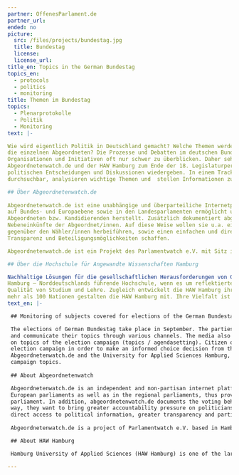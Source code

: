 ```yaml
---
partner: OffenesParlament.de
partner_url: 
ended: no
picture:
  src: /files/projects/bundestag.jpg
  title: Bundestag
  license:
  license_url:
title_en: Topics in the German Bundestag
topics_en:
  - protocols
  - politics
  - monitoring  
title: Themen im Bundestag
topics:
  - Plenarprotokolle
  - Politik
  - Monitoring
text: |- 

Wie wird eigentlich Politik in Deutschland gemacht? Welche Themen werden im Bundestag besprochen? Und wie viel Redezeit bekommen  
die einzelnen Abgeordneten? Die Prozesse und Debatten im deutschen Bundestag sind für Bürger/innen, aber auch politische 
Organisationen und Initiativen oft nur schwer zu überblicken. Daher sehen wir uns gemeinsam mit unseren Kooperationspartnern 
Abgeordnetenwatch.de und der HAW Hamburg zum Ende der 18. Legislaturperiode die Plenarprotokolle genauer an, die diese
politischen Entscheidungen und Diskussionen wiedergeben. In einem Tracker machen wir die Protokolle für jede/n zugänglich und 
durchsuchbar, analysieren wichtige Themen und  stellen Informationen zu den Abgeordneten bereit. 

## Über Abgeordnetenwatch.de
    
Abgeordnetenwatch.de ist eine unabhängige und überparteiliche Internetplattform, die öffentliche Bürgeranfragen an Abgeordnete  
auf Bundes- und Europaebene sowie in den Landesparlamenten ermöglicht und somit einen direkten Draht zwischen Bürger/innen und 
Abgeordneten bzw. Kandidierenden herstellt. Zusätzlich dokumentiert abgeordnetenwatch.de das Abstimmungsverhalten und die
Nebeneinkünfte der Abgeordnet/innen. Auf diese Weise wollen sie u.a. einen höheren Rechenschaftsdruck der Politiker/innen 
gegenüber den Wähler/innen herbeiführen, sowie einen einfachen und direkten Zugang zu politischen Informationen, mehr 
Transparenz und Beteiligungsmöglichkeiten schaffen. 

Abgeordnetenwatch.de ist ein Projekt des Parlamentwatch e.V. mit Sitz in Hamburg.

## Über die Hochschule für Angewandte Wissenschaften Hamburg

Nachhaltige Lösungen für die gesellschaftlichen Herausforderungen von Gegenwart und Zukunft entwickeln: Das ist das Ziel der HAW 
Hamburg – Norddeutschlands führende Hochschule, wenn es um reflektierte Praxis geht. Im Mittelpunkt steht die exzellente 
Qualität von Studium und Lehre. Zugleich entwickelt die HAW Hamburg ihr Profil als forschende Hochschule weiter. Menschen aus 
mehr als 100 Nationen gestalten die HAW Hamburg mit. Ihre Vielfalt ist ihre besondere Stärke.
text_en: |-

 ## Monitoring of subjects covered for elections of the German Bundestag

 The elections of German Bundestag take place in September. The parties are preparing for the upcoming election campaign
 and communicate their topics through various channels. The media also contributes to the formation of opinions and reports
 on topics of the election campaign (topics / agendasetting). Citizen often find it difficult to maintain an overview in the
 election campaign in order to make an informed choice decision from the parties' main focus. In cooperation with 
 Abgeordnetenwatch.de and the University for Applied Sciences Hamburg, we want to bring more transparency into this process and develop a monitoring tool to track election 
 campaign topics.
 
 ## About Abgeordnetenwatch

 Abgeordnetenwatch.de is an independent and non-partisan internet platform, which allows public citizen requests to German and 
 European parliaments as well as in the regional parliaments, thus providing a direct link between citizens and members of 
 parliament. In addition, abgeordnetenwatch.de documents the voting behavior and the additional income of the deputies. In this 
 way, they want to bring greater accountability pressure on politicians towards the electorate, as well as to provide easy and 
 direct access to political information, greater transparency and participation.
 
 Abgeordnetenwatch.de is a project of Parlamentwatch e.V. based in Hamburg.

 ## About HAW Hamburg

 Hamburg University of Applied Sciences (HAW Hamburg) is one of the largest of its kind in Germany and within our four faculties we offer a wide range of Bachelor’s and Master’s programmes in engineering, IT, life sciences, design and media as well as business and social sciences. In teaching we focus on applied sciences, giving our students a practical insight into their fields of study through projects, lab work, internships and theses in industry. In research we are an important partner for the city of Hamburg’s companies and innovation clusters, developing new ideas from the synergies of this dynamic location.

---
```

   
